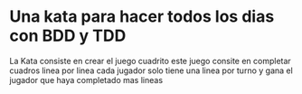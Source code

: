 Una kata para hacer todos los dias con BDD y TDD
================================================

<img src="https://travis-ci.org/julianjjo/Kata-Juego-Cuadrito.svg?branch=master" alt="">
<br>                                             
La Kata consiste en crear el juego cuadrito este juego consite en completar cuadros linea por linea cada jugador solo tiene una linea por turno y gana el jugador que haya completado mas lineas